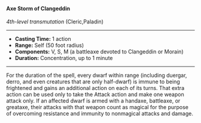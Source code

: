 #### Axe Storm of Clangeddin
*4th-level transmutation* (Cleric,Paladin)
___
- **Casting Time:** 1 action
- **Range:** Self (50 foot radius)
- **Components:** V, S, M (a battleaxe devoted to Clangeddin or Morain)
- **Duration:** Concentration, up to 1 minute
---
For the duration of the spell, every dwarf within
range (including duergar, derro, and even creatures
that are only half-dwarf) is immune to being
frightened and gains an additional action on each of
its turns. That extra action can be used only to take
the Attack action and make one weapon attack
only. If an affected dwarf is armed with a handaxe,
battleaxe, or greataxe, their attacks with that
weapon count as magical for the purpose of
overcoming resistance and immunity to nonmagical
attacks and damage.
